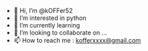 - 👋 Hi, I’m @kOFFer52
- 👀 I’m interested in python
- 🌱 I’m currently learning  
- 💞️ I’m looking to collaborate on ...
- 📫 How to reach me : kofferxxxx@gmail.com

<!---
kOFFer52/kOFFer52 is a ✨ special ✨ repository because its `README.md` (this file) appears on your GitHub profile.
You can click the Preview link to take a look at your changes.
--->

